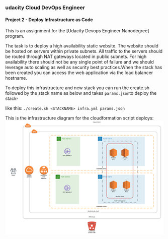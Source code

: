 ### udacity Cloud DevOps Engineer

#### Project 2 - Deploy Infrastructure as Code

This is an assignment for the [Udacity Devops Engineer Nanodegree] program.

The task is to deploy a high availability static website. The website should be hosted on servers within
private subnets. All traffic to the servers should be routed through NAT gateways located in public subnets.
For high availability there should not be any single point of failure and we should leverage auto scaling
as well as security best practices.When the stack has been created you can access the web application via the load balancer hostname.

To deploy this infrastructure and new stack you can run the create.sh followed by the stack name as below and takes `params.json`to deploy the stack-

like this: `./create.sh <STACKNAME> infra.yml params.json`

This is the infrastructure diagram for the cloudformation script deploys:
![diagram](./diagram.png)
